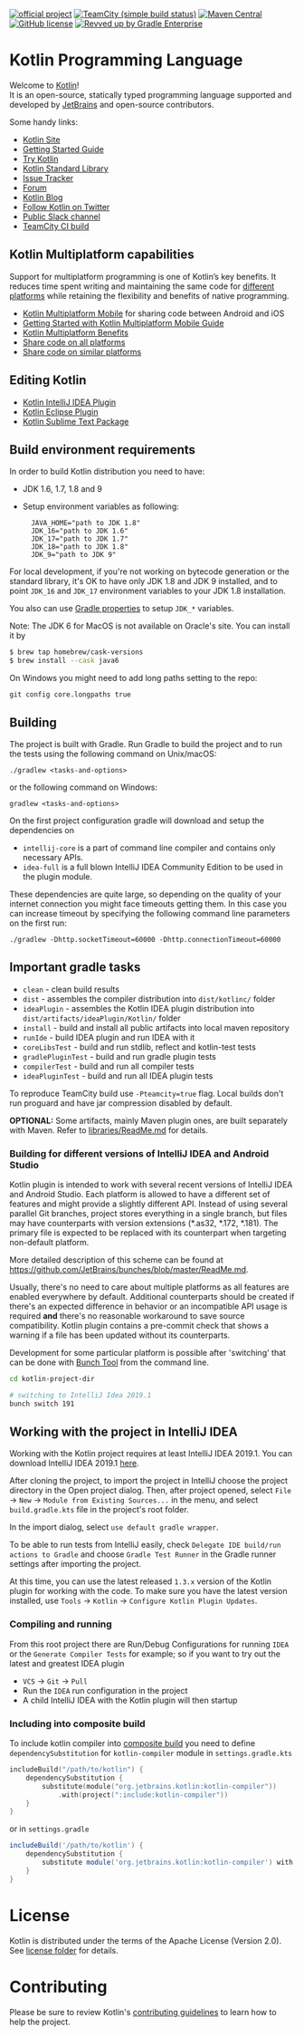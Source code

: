 [![official project](https://jb.gg/badges/official.svg)](https://confluence.jetbrains.com/display/ALL/JetBrains+on+GitHub)
[![TeamCity (simple build status)](https://img.shields.io/teamcity/http/teamcity.jetbrains.com/s/Kotlin_KotlinPublic_Compiler.svg)](https://teamcity.jetbrains.com/buildConfiguration/Kotlin_KotlinPublic_Compiler?branch=%3Cdefault%3E&buildTypeTab=overview&mode=builds)
[![Maven Central](https://img.shields.io/maven-central/v/org.jetbrains.kotlin/kotlin-maven-plugin.svg)](https://search.maven.org/#search%7Cga%7C1%7Cg%3A%22org.jetbrains.kotlin%22)
[![GitHub license](https://img.shields.io/badge/license-Apache%20License%202.0-blue.svg?style=flat)](https://www.apache.org/licenses/LICENSE-2.0)
[![Revved up by Gradle Enterprise](https://img.shields.io/badge/Revved%20up%20by-Gradle%20Enterprise-06A0CE?logo=Gradle&labelColor=02303A)](https://ge.jetbrains.com/scans?search.rootProjectNames=Kotlin)

# Kotlin Programming Language

Welcome to [Kotlin](https://kotlinlang.org/)!   
It is an open-source, statically typed programming language supported and developed by [JetBrains](https://www.jetbrains.com/) and open-source contributors.

Some handy links:

 * [Kotlin Site](https://kotlinlang.org/)
 * [Getting Started Guide](https://kotlinlang.org/docs/tutorials/getting-started.html)
 * [Try Kotlin](https://play.kotlinlang.org/)
 * [Kotlin Standard Library](https://kotlinlang.org/api/latest/jvm/stdlib/index.html)
 * [Issue Tracker](https://youtrack.jetbrains.com/issues/KT)
 * [Forum](https://discuss.kotlinlang.org/)
 * [Kotlin Blog](https://blog.jetbrains.com/kotlin/)
 * [Follow Kotlin on Twitter](https://twitter.com/kotlin)
 * [Public Slack channel](https://slack.kotlinlang.org/)
 * [TeamCity CI build](https://teamcity.jetbrains.com/project.html?tab=projectOverview&projectId=Kotlin)

## Kotlin Multiplatform capabilities

Support for multiplatform programming is one of Kotlin’s key benefits. It reduces time spent writing and maintaining the same code for [different platforms](https://kotlinlang.org/docs/reference/mpp-supported-platforms.html) while retaining the flexibility and benefits of native programming.

 * [Kotlin Multiplatform Mobile](https://kotlinlang.org/lp/mobile/) for sharing code between Android and iOS
 * [Getting Started with Kotlin Multiplatform Mobile Guide](https://kotlinlang.org/docs/mobile/create-first-app.html)
 * [Kotlin Multiplatform Benefits](https://kotlinlang.org/docs/reference/multiplatform.html)
 * [Share code on all platforms](https://kotlinlang.org/docs/reference/mpp-share-on-platforms.html#share-code-on-all-platforms)
 * [Share code on similar platforms](https://kotlinlang.org/docs/reference/mpp-share-on-platforms.html#share-code-on-similar-platforms)

## Editing Kotlin

 * [Kotlin IntelliJ IDEA Plugin](https://kotlinlang.org/docs/tutorials/getting-started.html)
 * [Kotlin Eclipse Plugin](https://kotlinlang.org/docs/tutorials/getting-started-eclipse.html)
 * [Kotlin Sublime Text Package](https://github.com/vkostyukov/kotlin-sublime-package)

## Build environment requirements

In order to build Kotlin distribution you need to have:

- JDK 1.6, 1.7, 1.8 and 9
- Setup environment variables as following:

        JAVA_HOME="path to JDK 1.8"
        JDK_16="path to JDK 1.6"
        JDK_17="path to JDK 1.7"
        JDK_18="path to JDK 1.8"
        JDK_9="path to JDK 9"

For local development, if you're not working on bytecode generation or the standard library, it's OK to have only JDK 1.8 and JDK 9 installed, and to point `JDK_16` and `JDK_17` environment variables to your JDK 1.8 installation.

You also can use [Gradle properties](https://docs.gradle.org/current/userguide/build_environment.html#sec:gradle_configuration_properties) to setup `JDK_*` variables.

Note: The JDK 6 for MacOS is not available on Oracle's site. You can install it by

```bash
$ brew tap homebrew/cask-versions
$ brew install --cask java6
```

On Windows you might need to add long paths setting to the repo:

    git config core.longpaths true 

## Building

The project is built with Gradle. Run Gradle to build the project and to run the tests 
using the following command on Unix/macOS:

    ./gradlew <tasks-and-options>
    
or the following command on Windows:

    gradlew <tasks-and-options>

On the first project configuration gradle will download and setup the dependencies on

* `intellij-core` is a part of command line compiler and contains only necessary APIs.
* `idea-full` is a full blown IntelliJ IDEA Community Edition to be used in the plugin module.

These dependencies are quite large, so depending on the quality of your internet connection 
you might face timeouts getting them. In this case you can increase timeout by specifying the following 
command line parameters on the first run: 
    
    ./gradlew -Dhttp.socketTimeout=60000 -Dhttp.connectionTimeout=60000

## Important gradle tasks

- `clean` - clean build results
- `dist` - assembles the compiler distribution into `dist/kotlinc/` folder
- `ideaPlugin` - assembles the Kotlin IDEA plugin distribution into `dist/artifacts/ideaPlugin/Kotlin/` folder
- `install` - build and install all public artifacts into local maven repository
- `runIde` - build IDEA plugin and run IDEA with it
- `coreLibsTest` - build and run stdlib, reflect and kotlin-test tests
- `gradlePluginTest` - build and run gradle plugin tests
- `compilerTest` - build and run all compiler tests
- `ideaPluginTest` - build and run all IDEA plugin tests

To reproduce TeamCity build use `-Pteamcity=true` flag. Local builds don't run proguard and have jar compression disabled by default.

**OPTIONAL:** Some artifacts, mainly Maven plugin ones, are built separately with Maven.
Refer to [libraries/ReadMe.md](libraries/ReadMe.md) for details.


### Building for different versions of IntelliJ IDEA and Android Studio

Kotlin plugin is intended to work with several recent versions of IntelliJ IDEA and Android Studio. Each platform is allowed to have a different set of features and might provide a slightly different API. Instead of using several parallel Git branches, project stores everything in a single branch, but files may have counterparts with version extensions (\*.as32, \*.172, \*.181). The primary file is expected to be replaced with its counterpart when targeting non-default platform.

More detailed description of this scheme can be found at https://github.com/JetBrains/bunches/blob/master/ReadMe.md.

Usually, there's no need to care about multiple platforms as all features are enabled everywhere by default. Additional counterparts should be created if there's an expected difference in behavior or an incompatible API usage is required **and** there's no reasonable workaround to save source compatibility. Kotlin plugin contains a pre-commit check that shows a warning if a file has been updated without its counterparts.

Development for some particular platform is possible after 'switching' that can be done with [Bunch Tool](https://github.com/JetBrains/bunches/releases) from the command line.

```sh
cd kotlin-project-dir

# switching to IntelliJ Idea 2019.1
bunch switch 191
```

## <a name="working-in-idea"></a> Working with the project in IntelliJ IDEA

Working with the Kotlin project requires at least IntelliJ IDEA 2019.1. You can download IntelliJ IDEA 2019.1 [here](https://www.jetbrains.com/idea/download).

After cloning the project, to import the project in IntelliJ choose the project directory in the Open project dialog. Then, after project opened, select 
`File` -> `New` -> `Module from Existing Sources...` in the menu, and select `build.gradle.kts` file in the project's root folder.

In the import dialog, select `use default gradle wrapper`.

To be able to run tests from IntelliJ easily, check `Delegate IDE build/run actions to Gradle` and choose `Gradle Test Runner` in the Gradle runner settings after importing the project.

At this time, you can use the latest released `1.3.x` version of the Kotlin plugin for working with the code. To make sure you have the latest version installed, use `Tools` -> `Kotlin` -> `Configure Kotlin Plugin Updates`.

### Compiling and running

From this root project there are Run/Debug Configurations for running `IDEA` or the `Generate Compiler Tests` for example; so if you want to try out the latest and greatest IDEA plugin

* `VCS` -> `Git` -> `Pull`
* Run the `IDEA` run configuration in the project
* A child IntelliJ IDEA with the Kotlin plugin will then startup

### Including into composite build

To include kotlin compiler into [composite build](https://docs.gradle.org/current/userguide/composite_builds.html) you need to define `dependencySubstitution` for `kotlin-compiler` module in `settings.gradle.kts`

```Kotlin
includeBuild("/path/to/kotlin") {
    dependencySubstitution {
        substitute(module("org.jetbrains.kotlin:kotlin-compiler"))
            .with(project(":include:kotlin-compiler"))
    }
}
```

or in `settings.gradle`

```Groovy
includeBuild('/path/to/kotlin') {
    dependencySubstitution {
        substitute module('org.jetbrains.kotlin:kotlin-compiler') with project(':include:kotlin-compiler')
    }
}
```

# License
Kotlin is distributed under the terms of the Apache License (Version 2.0). See [license folder](license/README.md) for details.

# Contributing

Please be sure to review Kotlin's [contributing guidelines](docs/contributing.md) to learn how to help the project.
